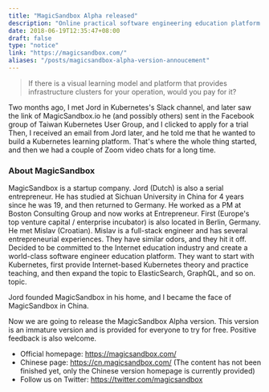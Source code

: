 ```yaml
---
title: "MagicSandbox Alpha released"
description: "Online practical software engineering education platform."
date: 2018-06-19T12:35:47+08:00
draft: false
type: "notice"
link: "https://magicsandbox.com/"
aliases: "/posts/magicsandbox-alpha-version-annoucement"
---
```


> If there is a visual learning model and platform that provides infrastructure clusters for your operation, would you pay for it?

Two months ago, I met Jord in Kubernetes's Slack channel, and later saw the link of MagicSandbox.io he (and possibly others) sent in the Facebook group of Taiwan Kubernetes User Group, and I clicked to apply for a trial Then, I received an email from Jord later, and he told me that he wanted to build a Kubernetes learning platform. That's where the whole thing started, and then we had a couple of Zoom video chats for a long time.

### About MagicSandbox

MagicSandbox is a startup company. Jord (Dutch) is also a serial entrepreneur. He has studied at Sichuan University in China for 4 years since he was 19, and then returned to Germany. He worked as a PM at Boston Consulting Group and now works at Entrepreneur. First (Europe's top venture capital / enterprise incubator) is also located in Berlin, Germany. He met Mislav (Croatian). Mislav is a full-stack engineer and has several entrepreneurial experiences. They have similar odors, and they hit it off. Decided to be committed to the Internet education industry and create a world-class software engineer education platform. They want to start with Kubernetes, first provide Internet-based Kubernetes theory and practice teaching, and then expand the topic to ElasticSearch, GraphQL, and so on. topic.

Jord founded MagicSandbox in his home, and I became the face of MagicSandbox in China.

Now we are going to release the MagicSandbox Alpha version. This version is an immature version and is provided for everyone to try for free. Positive feedback is also welcome.

- Official homepage: https://magicsandbox.com/
- Chinese page: https://cn.magicsandbox.com/ (The content has not been finished yet, only the Chinese version homepage is currently provided)
- Follow us on Twitter: https://twitter.com/magicsandbox